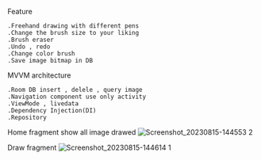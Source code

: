 Feature

    .Freehand drawing with different pens
    .Change the brush size to your liking
    .Brush eraser
    .Undo , redo
    .Change color brush 
    .Save image bitmap in DB 
    
MVVM architecture 

    .Room DB insert , delele , query image
    .Navigation component use only activity
    .ViewMode , livedata 
    .Dependency Injection(DI)
    .Repository

Home fragment show all image drawed
![Screenshot_20230815-144553 2](https://github.com/PhanDuc2781/Draw/assets/94525505/04bd633b-5f7f-4835-80f8-50e471e6300d)

Draw fragment
![Screenshot_20230815-144614 1](https://github.com/PhanDuc2781/Draw/assets/94525505/8112106f-1d54-44f9-ad11-e1905c780dd1)

